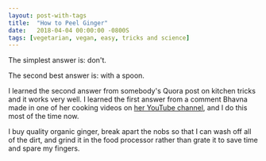 ```yaml
---
layout: post-with-tags
title:  "How to Peel Ginger"
date:   2018-04-04 00:00:00 -0800S
tags: [vegetarian, vegan, easy, tricks and science]
---
```


The simplest answer is: don't.

The second best answer is: with a spoon. 

I learned the second answer from somebody's Quora post on kitchen tricks and it works very well. I learned the first answer from a comment Bhavna made in one of her cooking videos on [her YouTube channel](https://www.youtube.com/user/SuperVeggieDelight), and I do this most of the time now. 

I buy quality organic ginger, break apart the nobs so that I can wash off all of the dirt, and grind it in the food processor rather than grate it to save time and spare my fingers. 
